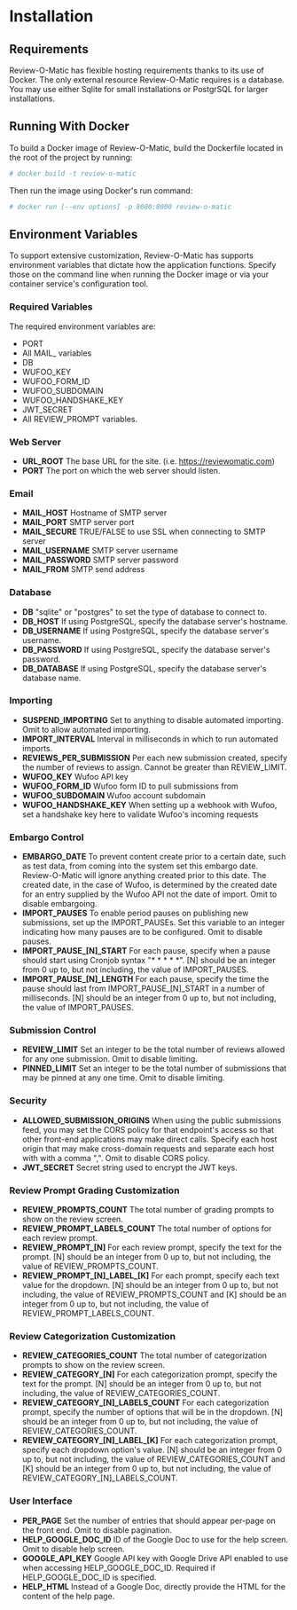 # Installation

## Requirements

Review-O-Matic has flexible hosting requirements thanks to its use of Docker. The only external resource Review-O-Matic requires is a database. You may use either Sqlite for small installations or PostgrSQL for larger installations.

## Running With Docker

To build a Docker image of Review-O-Matic, build the Dockerfile located in the root of the project by running:

```bash
# docker build -t review-o-matic
```

Then run the image using Docker's run command:

```bash
# docker run [--env options] -p 8000:8000 review-o-matic
```

## Environment Variables

To support extensive customization, Review-O-Matic has supports environment variables that dictate how the application functions. Specify those on the command line when running the Docker image or via your container service's configuration tool.

### Required Variables

The required environment variables are:

* PORT
* All MAIL_ variables
* DB
* WUFOO_KEY
* WUFOO_FORM_ID
* WUFOO_SUBDOMAIN
* WUFOO_HANDSHAKE_KEY
* JWT_SECRET
* All REVIEW_PROMPT variables.

### Web Server

* **URL_ROOT** The base URL for the site. (i.e. https://reviewomatic.com)
* **PORT** The port on which the web server should listen.

### Email

* **MAIL_HOST** Hostname of SMTP server
* **MAIL_PORT** SMTP server port
* **MAIL_SECURE** TRUE/FALSE to use SSL when connecting to SMTP server
* **MAIL_USERNAME** SMTP server username
* **MAIL_PASSWORD** SMTP server password
* **MAIL_FROM** SMTP send address

### Database

* **DB** "sqlite" or "postgres" to set the type of database to connect to.
* **DB_HOST** If using PostgreSQL, specify the database server's hostname.
* **DB_USERNAME** If using PostgreSQL, specify the database server's username.
* **DB_PASSWORD** If using PostgreSQL, specify the database server's password.
* **DB_DATABASE** If using PostgreSQL, specify the database server's database name.

### Importing

* **SUSPEND_IMPORTING** Set to anything to disable automated importing. Omit to allow automated importing.
* **IMPORT_INTERVAL** Interval in milliseconds in which to run automated imports.
* **REVIEWS_PER_SUBMISSION** Per each new submission created, specify the number of reviews to assign. Cannot be greater than REVIEW_LIMIT.
* **WUFOO_KEY** Wufoo API key
* **WUFOO_FORM_ID** Wufoo form ID to pull submissions from
* **WUFOO_SUBDOMAIN** Wufoo account subdomain
* **WUFOO_HANDSHAKE_KEY** When setting up a webhook with Wufoo, set a handshake key here to validate Wufoo's incoming requests

### Embargo Control

* **EMBARGO_DATE** To prevent content create prior to a certain date, such as test data, from coming into the system set this embargo date. Review-O-Matic will ignore anything created prior to this date. The created date, in the case of Wufoo, is determined by the created date for an entry supplied by the Wufoo API not the date of import.  Omit to disable embargoing.
* **IMPORT_PAUSES** To enable period pauses on publishing new submissions, set up the IMPORT_PAUSEs. Set this variable to an integer indicating how many pauses are to be configured. Omit to disable pauses.
* **IMPORT_PAUSE_[N]_START** For each pause, specify when a pause should start using Cronjob syntax "\* \* \* \* \*". [N] should be an integer from 0 up to, but not including, the value of IMPORT_PAUSES.
* **IMPORT_PAUSE_[N]_LENGTH** For each pause, specify the time the pause should last from IMPORT\_PAUSE\_[N]\_START in a number of milliseconds. [N] should be an integer from 0 up to, but not including, the value of IMPORT_PAUSES.

### Submission Control

* **REVIEW_LIMIT** Set an integer to be the total number of reviews allowed for any one submission. Omit to disable limiting.
* **PINNED_LIMIT** Set an integer to be the total number of submissions that may be pinned at any one time. Omit to disable limiting.

### Security

* **ALLOWED_SUBMISSION_ORIGINS** When using the public submissions feed, you may set the CORS policy for that endpoint's access so that other front-end applications may make direct calls. Specify each host origin that may make cross-domain requests and separate each host with with a comma ",".  Omit to disable CORS policy.
* **JWT_SECRET** Secret string used to encrypt the JWT keys.

### Review Prompt Grading Customization

* **REVIEW_PROMPTS_COUNT** The total number of grading prompts to show on the review screen.
* **REVIEW_PROMPT_LABELS_COUNT** The total number of options for each review prompt.
* **REVIEW_PROMPT_[N]** For each review prompt, specify the text for the prompt. [N] should be an integer from 0 up to, but not including, the value of REVIEW_PROMPTS_COUNT.
* **REVIEW_PROMPT_[N]\_LABEL_[K]** For each prompt, specify each text value for the dropdown. [N] should be an integer from 0 up to, but not including, the value of REVIEW_PROMPTS_COUNT and [K] should be an integer from 0 up to, but not including, the value of REVIEW_PROMPT_LABELS_COUNT.

### Review Categorization Customization

* **REVIEW_CATEGORIES_COUNT** The total number of categorization prompts to show on the review screen.
* **REVIEW_CATEGORY_[N]** For each categorization prompt, specify the text for the prompt. [N] should be an integer from 0 up to, but not including, the value of REVIEW_CATEGORIES_COUNT.
* **REVIEW_CATEGORY_[N]\_LABELS_COUNT**  For each categorization prompt, specify the number of options that will be in the dropdown. [N] should be an integer from 0 up to, but not including, the value of REVIEW_CATEGORIES_COUNT.
* **REVIEW_CATEGORY_[N]\_LABEL_[K]** For each categorization prompt, specify each dropdown option's value. [N] should be an integer from 0 up to, but not including, the value of REVIEW_CATEGORIES_COUNT and [K] should be an integer from 0 up to, but not including, the value of REVIEW_CATEGORY_[N]\_LABELS_COUNT.

### User Interface

* **PER_PAGE** Set the number of entries that should appear per-page on the front end. Omit to disable pagination.
* **HELP_GOOGLE_DOC_ID** ID of the Google Doc to use for the help screen. Omit to disable help screen.
* **GOOGLE_API_KEY** Google API key with Google Drive API enabled to use when accessing HELP_GOOGLE_DOC_ID. Required if HELP_GOOGLE_DOC_ID is specified.
* **HELP_HTML** Instead of a Google Doc, directly provide the HTML for the content of the help page.
